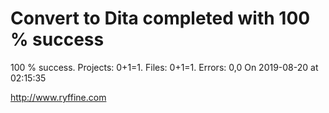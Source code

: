 # Convert to Dita  completed with 100 % success

100 % success. Projects: 0+1=1.  Files: 0+1=1. Errors: 0,0  On 2019-08-20 at 02:15:35





http://www.ryffine.com
